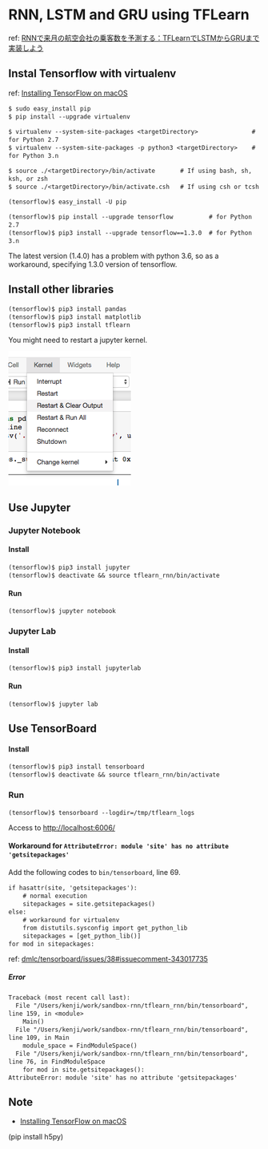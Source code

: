 # RNN, LSTM and GRU using TFLearn

ref: [RNNで来月の航空会社の乗客数を予測する：TFLearnでLSTMからGRUまで実装しよう](https://deepage.net/deep_learning/2016/09/17/tflearn_rnn.html)


## Instal Tensorflow with virtualenv

ref: [Installing TensorFlow on macOS](https://www.tensorflow.org/install/install_mac)

```
$ sudo easy_install pip
$ pip install --upgrade virtualenv
```

```
$ virtualenv --system-site-packages <targetDirectory>               # for Python 2.7
$ virtualenv --system-site-packages -p python3 <targetDirectory>    # for Python 3.n
```

```
$ source ./<targetDirectory>/bin/activate       # If using bash, sh, ksh, or zsh
$ source ./<targetDirectory>/bin/activate.csh   # If using csh or tcsh
```

```
(tensorflow)$ easy_install -U pip
```

```
(tensorflow)$ pip install --upgrade tensorflow          # for Python 2.7
(tensorflow)$ pip3 install --upgrade tensorflow==1.3.0  # for Python 3.n
```

The latest version (1.4.0) has a problem with python 3.6, so as a workaround, specifying 1.3.0 version of tensorflow.

## Install other libraries

```
(tensorflow)$ pip3 install pandas
(tensorflow)$ pip3 install matplotlib
(tensorflow)$ pip3 install tflearn
```

You might need to restart a jupyter kernel.

![](./doc/jupyter_restart.png)

## Use Jupyter

### Jupyter Notebook

#### Install

```
(tensorflow)$ pip3 install jupyter
(tensorflow)$ deactivate && source tflearn_rnn/bin/activate
```

#### Run

```
(tensorflow)$ jupyter notebook
```

### Jupyter Lab

#### Install

```
(tensorflow)$ pip3 install jupyterlab
```

#### Run

```
(tensorflow)$ jupyter lab
```

## Use TensorBoard

#### Install

```
(tensorflow)$ pip3 install tensorboard
(tensorflow)$ deactivate && source tflearn_rnn/bin/activate
```

### Run

```
(tensorflow)$ tensorboard --logdir=/tmp/tflearn_logs
```

Access to [http://localhost:6006/](http://localhost:6006/)

#### Workaround for `AttributeError: module 'site' has no attribute 'getsitepackages'`

Add the following codes to `bin/tensorboard`, line 69.

```
if hasattr(site, 'getsitepackages'):
    # normal execution
    sitepackages = site.getsitepackages()
else:
    # workaround for virtualenv
    from distutils.sysconfig import get_python_lib
    sitepackages = [get_python_lib()]
for mod in sitepackages:
```

ref: [dmlc/tensorboard/issues/38#issuecomment-343017735](https://github.com/dmlc/tensorboard/issues/38#issuecomment-343017735)

##### Error

```
Traceback (most recent call last):
  File "/Users/kenji/work/sandbox-rnn/tflearn_rnn/bin/tensorboard", line 159, in <module>
    Main()
  File "/Users/kenji/work/sandbox-rnn/tflearn_rnn/bin/tensorboard", line 109, in Main
    module_space = FindModuleSpace()
  File "/Users/kenji/work/sandbox-rnn/tflearn_rnn/bin/tensorboard", line 76, in FindModuleSpace
    for mod in site.getsitepackages():
AttributeError: module 'site' has no attribute 'getsitepackages'
```

## Note

* [Installing TensorFlow on macOS](https://www.tensorflow.org/install/install_mac)

(pip install h5py)
